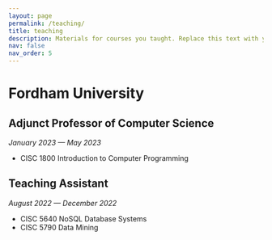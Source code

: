 ```yaml
---
layout: page
permalink: /teaching/
title: teaching
description: Materials for courses you taught. Replace this text with your description.
nav: false
nav_order: 5
---
```


# Fordham University

## Adjunct Professor of Computer Science
_January 2023 — May 2023_
- CISC 1800 Introduction to Computer Programming

## Teaching Assistant
_August 2022 — December 2022_
- CISC 5640 NoSQL Database Systems
- CISC 5790 Data Mining

